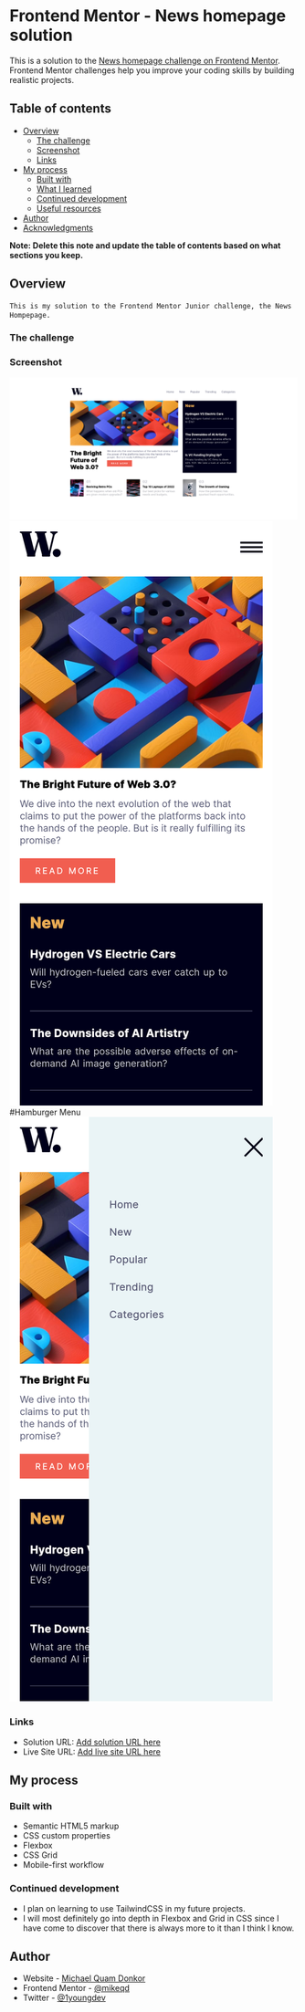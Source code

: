 # Frontend Mentor - News homepage solution

This is a solution to the [News homepage challenge on Frontend Mentor](https://www.frontendmentor.io/challenges/news-homepage-H6SWTa1MFl). Frontend Mentor challenges help you improve your coding skills by building realistic projects. 

## Table of contents

- [Overview](#overview)
  - [The challenge](#the-challenge)
  - [Screenshot](#screenshot)
  - [Links](#links)
- [My process](#my-process)
  - [Built with](#built-with)
  - [What I learned](#what-i-learned)
  - [Continued development](#continued-development)
  - [Useful resources](#useful-resources)
- [Author](#author)
- [Acknowledgments](#acknowledgments)

**Note: Delete this note and update the table of contents based on what sections you keep.**

## Overview
    This is my solution to the Frontend Mentor Junior challenge, the News Hompepage.
### The challenge


### Screenshot

![](./screenshot1.png)
![](./screenshot2.png)
#Hamburger Menu
![](./screenshot3.png)


### Links

- Solution URL: [Add solution URL here](https://your-solution-url.com)
- Live Site URL: [Add live site URL here](https://your-live-site-url.com)

## My process

### Built with

- Semantic HTML5 markup
- CSS custom properties
- Flexbox
- CSS Grid
- Mobile-first workflow


### Continued development


- I plan on learning to use TailwindCSS in my future projects.
- I will most definitely go into depth in Flexbox and Grid in CSS since I have come to discover that there is always more to it than I think I know. 

## Author

- Website - [Michael Quam Donkor](https://sveltekit-portfolio-v1.vercel.app/)
- Frontend Mentor - [@mikeqd](https://www.frontendmentor.io/profile/mikeqd)
- Twitter - [@1youngdev](https://www.twitter.com/1youngdev)
